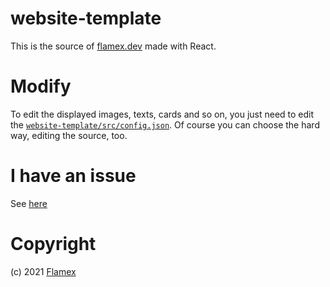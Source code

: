 # website-template
This is the source of [flamex.dev](https://flamex.dev) made with React.

# Modify
To edit the displayed images, texts, cards and so on, you just need to edit the [`website-template/src/config.json`](https://github.com/flamexdev/website-template/blob/main/website-template/src/config.json).
Of course you can choose the hard way, editing the source, too.

# I have an issue
See [here](https://github.com/flamexdev/website-template/issues/new)

# Copyright
(c) 2021 [Flamex](mailto:contact@flamex.dev)
